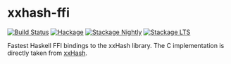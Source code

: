 xxhash-ffi
==========

[![Build Status](https://travis-ci.org/haskell-haskey/xxhash-ffi.svg?branch=master)](https://travis-ci.org/haskell-haskey/xxhash-ffi)
[![Hackage](https://img.shields.io/hackage/v/xxhash-ffi.svg?maxAge=2592000)](https://hackage.haskell.org/package/xxhash-ffi)
[![Stackage Nightly](http://stackage.org/package/xxhash-ffi/badge/nightly)](http://stackage.org/nightly/package/xxhash-ffi)
[![Stackage LTS](http://stackage.org/package/xxhash-ffi/badge/lts)](http://stackage.org/lts/package/xxhash-ffi)

Fastest Haskell FFI bindings to the xxHash library. The C implementation is directly taken from [xxHash](https://github.com/Cyan4973/xxHash).
